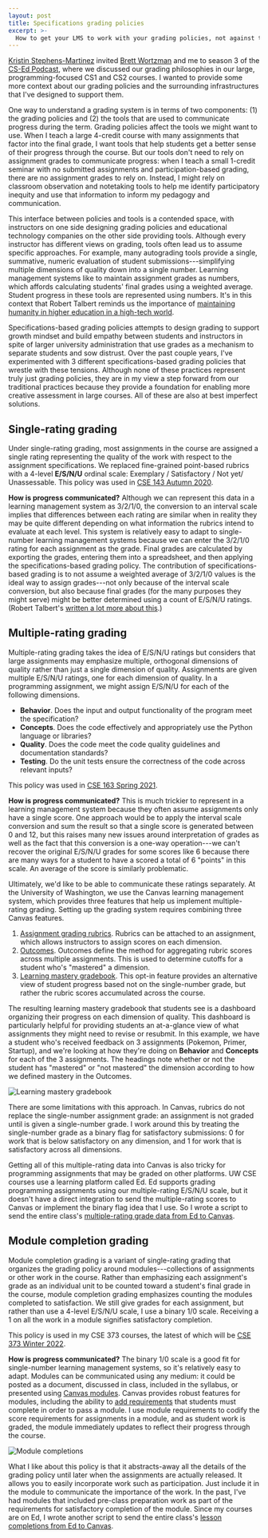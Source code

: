 ```yaml
---
layout: post
title: Specifications grading policies
excerpt: >-
  How to get your LMS to work with your grading policies, not against them.
---
```


[Kristin Stephens-Martinez](https://users.cs.duke.edu/~ksm/) invited [Brett Wortzman](https://homes.cs.washington.edu/~brettwo/) and me to season 3 of the [CS-Ed Podcast](https://csedpodcast.org/), where we discussed our grading philosophies in our large, programming-focused CS1 and CS2 courses. I wanted to provide some more context about our grading policies and the surrounding infrastructures that I've designed to support them.

One way to understand a grading system is in terms of two components: (1) the grading policies and (2) the tools that are used to communicate progress during the term. Grading policies affect the tools we might want to use. When I teach a large 4-credit course with many assignments that factor into the final grade, I want tools that help students get a better sense of their progress through the course. But our tools don't need to rely on assignment grades to communicate progress: when I teach a small 1-credit seminar with no submitted assignments and participation-based grading, there are no assignment grades to rely on. Instead, I might rely on classroom observation and notetaking tools to help me identify participatory inequity and use that information to inform my pedagogy and communication.

This interface between policies and tools is a contended space, with instructors on one side designing grading policies and educational technology companies on the other side providing tools. Although every instructor has different views on grading, tools often lead us to assume specific approaches. For example, many autograding tools provide a single, summative, numeric evaluation of student submissions---simplifying multiple dimensions of quality down into a single number. Learning management systems like to maintain assignment grades as numbers, which affords calculating students' final grades using a weighted average. Student progress in these tools are represented using numbers. It's in this context that Robert Talbert reminds us the importance of [maintaining humanity in higher education in a high-tech world](https://rtalbert.org/maintaining-humanity-in-higher-education-in-a-high-tech-world/).

Specifications-based grading policies attempts to design grading to support growth mindset and build empathy between students and instructors in spite of larger university administration that use grades as a mechanism to separate students and sow distrust. Over the past couple years, I've experimented with 3 different specifications-based grading policies that wrestle with these tensions. Although none of these practices represent truly just grading policies, they are in my view a step forward from our traditional practices because they provide a foundation for enabling more creative assessment in large courses. All of these are also at best imperfect solutions.

## Single-rating grading

Under single-rating grading, most assignments in the course are assigned a single rating representing the quality of the work with respect to the assignment specifications. We replaced fine-grained point-based rubrics with a 4-level **E/S/N/U** ordinal scale: Exemplary / Satisfactory / Not yet/ Unassessable. This policy was used in [CSE 143 Autumn 2020](https://courses.cs.washington.edu/courses/cse143/20au/about/#grading).

**How is progress communicated?** Although we can represent this data in a learning management system as 3/2/1/0, the conversion to an interval scale implies that differences between each rating are similar when in reality they may be quite different depending on what information the rubrics intend to evaluate at each level. This system is relatively easy to adapt to single-number learning management systems because we can enter the 3/2/1/0 rating for each assignment as the grade. Final grades are calculated by exporting the grades, entering them into a spreadsheet, and then applying the specifications-based grading policy. The contribution of specifications-based grading is to not assume a weighted average of 3/2/1/0 values is the ideal way to assign grades---not only because of the interval scale conversion, but also because final grades (for the many purposes they might serve) might be better determined using a count of E/S/N/U ratings. (Robert Talbert's [written a lot more about this](https://rtalbert.org/tag/mastery-grading/).)

## Multiple-rating grading

Multiple-rating grading takes the idea of E/S/N/U ratings but considers that large assignments may emphasize multiple, orthogonal dimensions of quality rather than just a single dimension of quality. Assignments are given multiple E/S/N/U ratings, one for each dimension of quality. In a programming assignment, we might assign E/S/N/U for each of the following dimensions.

- **Behavior**. Does the input and output functionality of the program meet the specification?
- **Concepts**. Does the code effectively and appropriately use the Python language or libraries?
- **Quality**. Does the code meet the code quality guidelines and documentation standards?
- **Testing**. Do the unit tests ensure the correctness of the code across relevant inputs?

This policy was used in [CSE 163 Spring 2021](https://courses.cs.washington.edu/courses/cse163/21sp/#grading).

**How is progress communicated?** This is much trickier to represent in a learning management system because they often assume assignments only have a single score. One approach would be to apply the interval scale conversion and sum the result so that a single score is generated between 0 and 12, but this raises many new issues around interpretation of grades as well as the fact that this conversion is a one-way operation---we can't recover the original E/S/N/U grades for some scores like 6 because there are many ways for a student to have a scored a total of 6 "points" in this scale. An average of the score is similarly problematic.

Ultimately, we'd like to be able to communicate these ratings separately. At the University of Washington, we use the Canvas learning management system, which provides three features that help us implement multiple-rating grading. Setting up the grading system requires combining three Canvas features.

1. [Assignment grading rubrics](https://community.canvaslms.com/t5/Instructor-Guide/How-do-I-add-a-rubric-to-an-assignment/ta-p/1058). Rubrics can be attached to an assignment, which allows instructors to assign scores on each dimension.
2. [Outcomes](https://community.canvaslms.com/t5/Canvas-Basics-Guide/What-are-Outcomes/ta-p/75). Outcomes define the method for aggregating rubric scores across multiple assignments. This is used to determine cutoffs for a student who's "mastered" a dimension.
3. [Learning mastery gradebook](https://community.canvaslms.com/t5/Instructor-Guide/How-do-I-use-the-Learning-Mastery-Gradebook-to-view-outcome/ta-p/775). This opt-in feature provides an alternative view of student progress based not on the single-number grade, but rather the rubric scores accumulated across the course.

The resulting learning mastery gradebook that students see is a dashboard organizing their progress on each dimension of quality. This dashboard is particularly helpful for providing students an at-a-glance view of what assignments they might need to revise or resubmit. In this example, we have a student who's received feedback on 3 assignments (Pokemon, Primer, Startup), and we're looking at how they're doing on **Behavior** and **Concepts** for each of the 3 assignments. The headings note whether or not the student has "mastered" or "not mastered" the dimension according to how we defined mastery in the Outcomes.

![Learning mastery gradebook](/assets/images/learning-mastery-gradebook.svg)

There are some limitations with this approach. In Canvas, rubrics do not replace the single-number assignment grade: an assignment is not graded until is given a single-number grade. I work around this by treating the single-number grade as a binary flag for satisfactory submissions: 0 for work that is below satisfactory on any dimension, and 1 for work that is satisfactory across all dimensions.

Getting all of this multiple-rating data into Canvas is also tricky for programming assignments that may be graded on other platforms. UW CSE courses use a learning platform called Ed. Ed supports grading programming assignments using our multiple-rating E/S/N/U scale, but it doesn't have a direct integration to send the multiple-rating scores to Canvas or implement the binary flag idea that I use. So I wrote a script to send the entire class's [multiple-rating grade data from Ed to Canvas](https://gist.github.com/kevinlin1/f3bb1bab2bab2ce65ba947e6d5040a58).

## Module completion grading

Module completion grading is a variant of single-rating grading that organizes the grading policy around modules---collections of assignments or other work in the course. Rather than emphasizing each assignment's grade as an individual unit to be counted toward a student's final grade in the course, module completion grading emphasizes counting the modules completed to satisfaction. We still give grades for each assignment, but rather than use a 4-level E/S/N/U scale, I use a binary 1/0 scale. Receiving a 1 on all the work in a module signifies satisfactory completion.

This policy is used in my CSE 373 courses, the latest of which will be [CSE 373 Winter 2022](https://courses.cs.washington.edu/courses/cse373/22wi/#deliberate-practice).

**How is progress communicated?** The binary 1/0 scale is a good fit for single-number learning management systems, so it's relatively easy to adapt. Modules can be communicated using any medium: it could be posted as a document, discussed in class, included in the syllabus, or presented using [Canvas modules](https://community.canvaslms.com/t5/Canvas-Basics-Guide/What-are-Modules/ta-p/6). Canvas provides robust features for modules, including the ability to [add requirements](https://community.canvaslms.com/t5/Instructor-Guide/How-do-I-add-requirements-to-a-module/ta-p/1131) that students must complete in order to pass a module. I use module requirements to codify the score requirements for assignments in a module, and as student work is graded, the module immediately updates to reflect their progress through the course.

![Module completions](/assets/images/module-completions.svg)

What I like about this policy is that it abstracts-away all the details of the grading policy until later when the assignments are actually released. It allows you to easily incorporate work such as participation. Just include it in the module to communicate the importance of the work. In the past, I've had modules that included pre-class preparation work as part of the requirements for satisfactory completion of the module. Since my courses are on Ed, I wrote another script to send the entire class's [lesson completions from Ed to Canvas](https://gist.github.com/kevinlin1/9d233b3f9957201f619afb9d5b27a08e).
